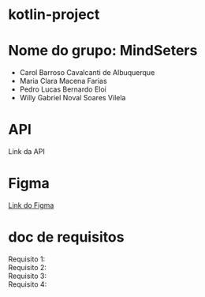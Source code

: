 # kotlin-project

# Nome do grupo: MindSeters
- Carol Barroso Cavalcanti de Albuquerque
- Maria Clara Macena Farias
- Pedro Lucas Bernardo Eloi
- Willy Gabriel Noval Soares Vilela

# API
Link da API

# Figma
[Link do Figma]([https://www.figma.com/file/0n0zDN7zbzhRbaEO74Xesx/ToDo-List/duplicate](https://www.figma.com/file/IaawACNkEZnPvBdV9jc5TF/Projeto-Integrador---Librarian's?type=design&node-id=0-1&mode=design&t=ykFQVfpPSJQzTWAk-0](https://www.figma.com/file/IaawACNkEZnPvBdV9jc5TF/Projeto-Integrador---Librarian's?type=design&node-id=0-1&mode=design&t=ykFQVfpPSJQzTWAk-0)https://www.figma.com/file/IaawACNkEZnPvBdV9jc5TF/Projeto-Integrador---Librarian's?type=design&node-id=0-1&mode=design&t=ykFQVfpPSJQzTWAk-0))


# doc de requisitos
Requisito 1: 
<br/>
Requisito 2:
<br/>
Requisito 3:
<br/>
Requisito 4:
